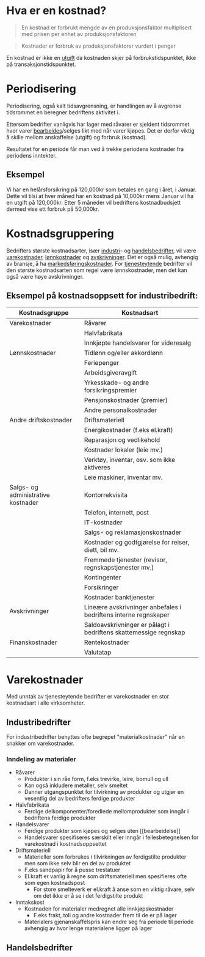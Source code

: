 # Hva er en kostnad?
> En kostnad er forbrukt mengde av en produksjonsfaktor multiplisert med prisen per enhet av produksjonsfaktoren

> Kostnader er forbruk av produksjonsfaktorer vurdert i penger

En kostnad er ikke en [utgift](Utgift) da kostnaden skjer på forbrukstidspunktet, ikke på transaksjonstidspunktet.
# Periodisering
Periodisering, også kalt tidsavgrensning, er handlingen av å avgrense tidsrommet en beregner bedriftens aktivitet i.

Ettersom bedrifter vanligvis har lager med råvarer er sjeldent tidsrommet hvor varer [bearbeides](Bearbeidelse)/selges likt med når varer kjøpes. Det er derfor viktig å skille mellom anskaffelse (utgift) og forbruk (kostnad).

Resultatet for en periode får man ved å trekke periodens kostnader fra periodens inntekter.
## Eksempel
Vi har en helårsforsikring på 120,000kr som betales en gang i året, i Januar. Dette vil tilsi at hver måned har en kostnad på 10,000kr mens Januar vil ha en utgift på 120,000kr. Etter 5 måneder vil bedriftens kostnadbudsjett dermed vise ett forbruk på 50,000kr.
# Kostnadsgruppering
Bedrifters største kostnadsarter, især [industri](industribedrift)- og [handelsbedrifter](handelsbedrift), vil være [varekostnader](varekostnad), [lønnkostnader](lønnskostnad) og [avskrivninger](Avskrivning.md). Det er også mulig, avhengig av bransje, å ha [markedsføringskostnader](markedsføring). For [tjenesteytende](tjenester) bedrifter vil den største kostnadsarten som regel være lønnskostnader, men det kan også være høye avskrivninger.
## Eksempel på kostnadsoppsett for industribedrift:
| Kostnadsgruppe                     | Kostnadsart                                                      |
| ---------------------------------- | ---------------------------------------------------------------- |
| Varekostnader                      | Råvarer                                                          |
|                                    | Halvfabrikata                                                    |
|                                    | Innkjøpte handelsvarer for videresalg                            |
| Lønnskostnader                     | Tidlønn og/eller akkordlønn                                      |
|                                    | Feriepenger                                                      |
|                                    | Arbeidsgiveravgift                                               |
|                                    | Yrkesskade- og andre forsikringspremier                          |
|                                    | Pensjonskostnader (premier)                                      |
|                                    | Andre personalkostnader                                          |
| Andre driftskostnader              | Driftsmateriell                                                  |
|                                    | Energikostnader (f.eks el.kraft)                                 |
|                                    | Reparasjon og vedlikehold                                        |
|                                    | Kostnader lokaler (leie mv.)                                     |
|                                    | Verktøy, inventar, osv. som ikke aktiveres                       |
|                                    | Leie maskiner, inventar mv.                                      |
| Salgs- og administrative kostnader | Kontorrekvisita                                                  |
|                                    | Telefon, internett, post                                         |
|                                    | IT-kostnader                                                     |
|                                    | Salgs- og reklamasjonskostnader                                  |
|                                    | Kostnader og godtgjørelse for reiser, diett, bil mv.             |
|                                    | Fremmede tjenester (revisor, regnskapstjenester mv.)             |
|                                    | Kontingenter                                                     |
|                                    | Forsikringer                                                     |
|                                    | Kostnader banktjenester                                          |
| Avskrivninger                      | Lineære avskrivninger anbefales i bedriftens interne regnskaper  |
|                                    | Saldoavskrivninger er pålagt i bedriftens skattemessige regnskap |
| Finanskostnader                    | Rentekostnader                                                   |
|                                    |                                 Valutatap                                 |

# Varekostnader
Med unntak av tjenesteytende bedrifter er varekostnader en stor kostnadsart i alle virksomheter.
## Industribedrifter
For industribedrifter benyttes ofte begrepet "materialkostnader" når en snakker om varekostnader.
### Inndeling av materialer
- Råvarer
	- Produkter i sin råe form, f.eks trevirke, leire, bomull og ull
	- Kan også inkludere metaller, selv smeltet
	- Danner utgangspunktet for tilvirkning av produkter og utgjør en vesentlig del av bedrifters ferdige produkter
- Halvfabrikata
	- Ferdige delkomponenter/foredlede mellomprodukter som inngår i bedriftens ferdige produkter
- Handelsvarer
	- Ferdige produkter som kjøpes og selges uten [[bearbeidelse]]
	- Handelsvarer spesifiseres særskilt eller inngår i fellesbetegnelsen for varekostnad i kostnadsoppsettet
- Driftsmateriell
	- Materieller som forbrukes i tilvirkningen av ferdigstilte produkter men som ikke selv blir en del av produktet
	- F.eks sandpapir for å pusse trestatuer
	- El.kraft er vanlig å regne som driftsmateriell men spesifieres ofte som egen kostnadspost
		- For store smelteverk er el.kraft å anse som en viktig råvare, selv om det ikke er å se i det ferdigstilte produkt
- Inntakskost
	- Kostnaden for materialer medregnet alle innkjøpskostnader
		- F.eks frakt, toll og andre kostnader frem til de er på lager
	- Materialers gjenanskaffelspris kan endre seg fra periode til periode avhengig av hvor lenge materialene ligger på lager
## Handelsbedrifter
